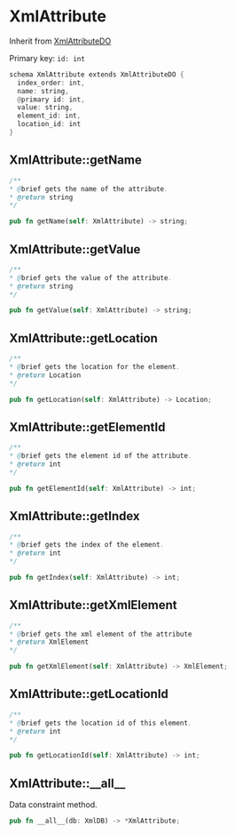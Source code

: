 # XmlAttribute

Inherit from [XmlAttributeDO](./XmlAttributeDO.md)

Primary key: `id: int`

```rust
schema XmlAttribute extends XmlAttributeDO {
  index_order: int,
  name: string,
  @primary id: int,
  value: string,
  element_id: int,
  location_id: int
}
```
## XmlAttribute::getName

```java
/**
* @brief gets the name of the attribute.
* @return string 
*/
```
```rust
pub fn getName(self: XmlAttribute) -> string;
```
## XmlAttribute::getValue

```java
/**
* @brief gets the value of the attribute.
* @return string 
*/
```
```rust
pub fn getValue(self: XmlAttribute) -> string;
```
## XmlAttribute::getLocation

```java
/**
* @brief gets the location for the element.
* @return Location
*/
```
```rust
pub fn getLocation(self: XmlAttribute) -> Location;
```
## XmlAttribute::getElementId

```java
/**
* @brief gets the element id of the attribute.
* @return int 
*/
```
```rust
pub fn getElementId(self: XmlAttribute) -> int;
```
## XmlAttribute::getIndex

```java
/**
* @brief gets the index of the element.
* @return int 
*/
```
```rust
pub fn getIndex(self: XmlAttribute) -> int;
```
## XmlAttribute::getXmlElement

```java
/**
* @brief gets the xml element of the attribute
* @return XmlElement 
*/
```
```rust
pub fn getXmlElement(self: XmlAttribute) -> XmlElement;
```
## XmlAttribute::getLocationId

```java
/**
* @brief gets the location id of this element.
* @return int
*/
```
```rust
pub fn getLocationId(self: XmlAttribute) -> int;
```
## XmlAttribute::\_\_all\_\_

Data constraint method.

```rust
pub fn __all__(db: XmlDB) -> *XmlAttribute;
```

